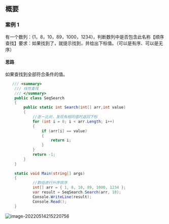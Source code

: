 ## 概要



### 案例 1

有一个数列：{1，8，10，89，1000，1234}，判断数列中是否包含此名称【顺序查找】要求：如果找到了，就提示找到，并给出下标值。（可以是有序、可以是无序）



#### 思路

如果查找到全部符合条件的值。

```c#
   /// <summary>
    /// 线性查找
    /// </summary>
    public class SeqSearch
    {
        public static int Search(int[] arr,int value) 
        {
            //逐一比对，发现有相同值时返回下标
            for (int i = 0; i < arr.Length; i++)
            {
                if (arr[i] == value)
                {
                    return i;
                }
            }
            return -1;
        }
    }
    
    static void Main(string[] args)
    {
            //数组进行升序排序
            int[] arr = { 1, 8, 10, 89, 1000, 1234 };
            var result = SeqSearch.Search(arr, 10);
            Console.WriteLine(result);
            Console.Read();
    }
```

![image-20220514215220756](C:\Users\juster.zhu\AppData\Roaming\Typora\typora-user-images\image-20220514215220756.png)

